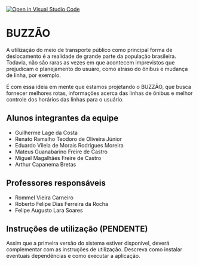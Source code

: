 [![Open in Visual Studio Code](https://classroom.github.com/assets/open-in-vscode-c66648af7eb3fe8bc4f294546bfd86ef473780cde1dea487d3c4ff354943c9ae.svg)](https://classroom.github.com/online_ide?assignment_repo_id=8476206&assignment_repo_type=AssignmentRepo)
# BUZZÃO
A utilização do meio de transporte público como principal forma de deslocamento é a realidade de grande parte da população brasileira. Todavia, não são raras as vezes em que acontecem imprevistos que prejudicam o planejamento do usuáro, como atraso do ônibus e mudança de linha, por exemplo. 

É com essa ideia em mente que estamos projetando o BUZZÃO, que busca fornecer melhores rotas, informações acerca das linhas de ônibus e melhor controle dos horários das linhas para o usuário.

## Alunos integrantes da equipe

* Guilherme Lage da Costa
* Renato Ramalho Teodoro de Oliveira Júnior
* Eduardo Vilela de Morais Rodrigues Moreira
* Mateus Guanabarino Freire de Castro
* Miguel Magalhães Freire de Castro
* Arthur Capanema Bretas

## Professores responsáveis

* Rommel Vieira Carneiro
* Roberto Felipe Dias Ferreira da Rocha
* Felipe Augusto Lara Soares

## Instruções de utilização (PENDENTE)

Assim que a primeira versão do sistema estiver disponível, deverá complementar com as instruções de utilização. Descreva como instalar eventuais dependências e como executar a aplicação.
